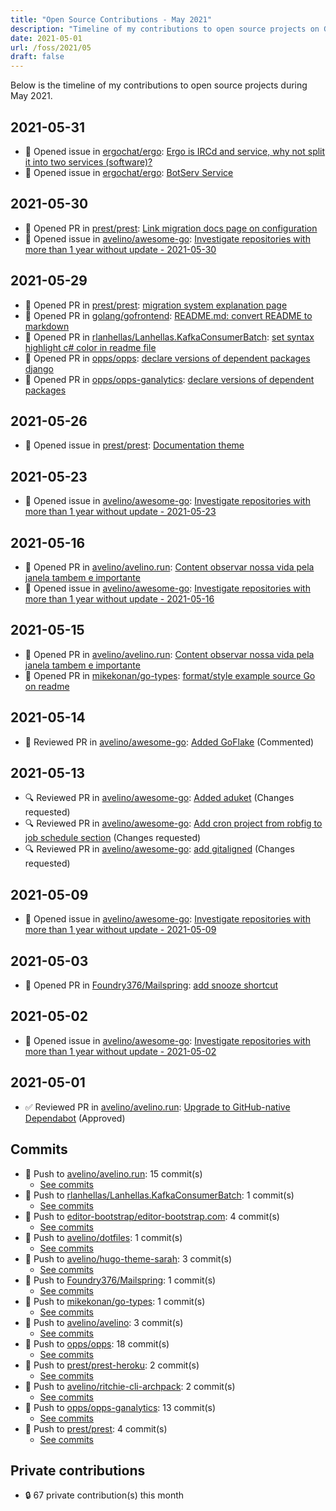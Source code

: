 ```yaml
---
title: "Open Source Contributions - May 2021"
description: "Timeline of my contributions to open source projects on GitHub during May 2021."
date: 2021-05-01
url: /foss/2021/05
draft: false
---
```


Below is the timeline of my contributions to open source projects during May 2021.

## 2021-05-31

- 🐛 Opened issue in [ergochat/ergo](https://github.com/ergochat/ergo): [Ergo is IRCd and service, why not split it into two services (software)?](https://github.com/ergochat/ergo/issues/1673)
- 🐛 Opened issue in [ergochat/ergo](https://github.com/ergochat/ergo): [BotServ Service](https://github.com/ergochat/ergo/issues/1672)

## 2021-05-30

- 🔀 Opened PR in [prest/prest](https://github.com/prest/prest): [Link migration docs page on configuration](https://github.com/prest/prest/pull/544)
- 🐛 Opened issue in [avelino/awesome-go](https://github.com/avelino/awesome-go): [Investigate repositories with more than 1 year without update - 2021-05-30](https://github.com/avelino/awesome-go/issues/3613)

## 2021-05-29

- 🔀 Opened PR in [prest/prest](https://github.com/prest/prest): [migration system explanation page](https://github.com/prest/prest/pull/543)
- 🔀 Opened PR in [golang/gofrontend](https://github.com/golang/gofrontend): [README.md: convert README to markdown](https://github.com/golang/gofrontend/pull/5)
- 🔀 Opened PR in [rlanhellas/Lanhellas.KafkaConsumerBatch](https://github.com/rlanhellas/Lanhellas.KafkaConsumerBatch): [set syntax highlight c# color in readme file](https://github.com/rlanhellas/Lanhellas.KafkaConsumerBatch/pull/1)
- 🔀 Opened PR in [opps/opps](https://github.com/opps/opps): [declare versions of dependent packages django](https://github.com/opps/opps/pull/510)
- 🔀 Opened PR in [opps/opps-ganalytics](https://github.com/opps/opps-ganalytics): [declare versions of dependent packages](https://github.com/opps/opps-ganalytics/pull/5)

## 2021-05-26

- 🐛 Opened issue in [prest/prest](https://github.com/prest/prest): [Documentation theme](https://github.com/prest/prest/issues/542)

## 2021-05-23

- 🐛 Opened issue in [avelino/awesome-go](https://github.com/avelino/awesome-go): [Investigate repositories with more than 1 year without update - 2021-05-23](https://github.com/avelino/awesome-go/issues/3607)

## 2021-05-16

- 🔀 Opened PR in [avelino/avelino.run](https://github.com/avelino/avelino.run): [Content observar nossa vida pela janela tambem e importante](https://github.com/avelino/avelino.run/pull/24)
- 🐛 Opened issue in [avelino/awesome-go](https://github.com/avelino/awesome-go): [Investigate repositories with more than 1 year without update - 2021-05-16](https://github.com/avelino/awesome-go/issues/3603)

## 2021-05-15

- 🔀 Opened PR in [avelino/avelino.run](https://github.com/avelino/avelino.run): [Content observar nossa vida pela janela tambem e importante](https://github.com/avelino/avelino.run/pull/23)
- 🔀 Opened PR in [mikekonan/go-types](https://github.com/mikekonan/go-types): [format/style example source Go on readme](https://github.com/mikekonan/go-types/pull/2)

## 2021-05-14

- 💬 Reviewed PR in [avelino/awesome-go](https://github.com/avelino/awesome-go): [Added  GoFlake](https://github.com/avelino/awesome-go/pull/3597#pullrequestreview-659924981) (Commented)

## 2021-05-13

- 🔍 Reviewed PR in [avelino/awesome-go](https://github.com/avelino/awesome-go): [Added aduket](https://github.com/avelino/awesome-go/pull/3598#pullrequestreview-658721812) (Changes requested)
- 🔍 Reviewed PR in [avelino/awesome-go](https://github.com/avelino/awesome-go): [Add cron project from robfig to job schedule section](https://github.com/avelino/awesome-go/pull/3594#pullrequestreview-658718367) (Changes requested)
- 🔍 Reviewed PR in [avelino/awesome-go](https://github.com/avelino/awesome-go): [add gitaligned](https://github.com/avelino/awesome-go/pull/3585#pullrequestreview-658701878) (Changes requested)

## 2021-05-09

- 🐛 Opened issue in [avelino/awesome-go](https://github.com/avelino/awesome-go): [Investigate repositories with more than 1 year without update - 2021-05-09](https://github.com/avelino/awesome-go/issues/3596)

## 2021-05-03

- 🔀 Opened PR in [Foundry376/Mailspring](https://github.com/Foundry376/Mailspring): [add snooze shortcut](https://github.com/Foundry376/Mailspring/pull/2324)

## 2021-05-02

- 🐛 Opened issue in [avelino/awesome-go](https://github.com/avelino/awesome-go): [Investigate repositories with more than 1 year without update - 2021-05-02](https://github.com/avelino/awesome-go/issues/3591)

## 2021-05-01

- ✅ Reviewed PR in [avelino/avelino.run](https://github.com/avelino/avelino.run): [Upgrade to GitHub-native Dependabot](https://github.com/avelino/avelino.run/pull/20#pullrequestreview-649819038) (Approved)

## Commits

- 🔨 Push to [avelino/avelino.run](https://github.com/avelino/avelino.run): 15 commit(s)
  - [See commits](https://github.com/avelino/avelino.run/commits?author=avelino&since=2021-05-01T00:00:00Z&until=2021-05-31T23:59:59Z)
- 🔨 Push to [rlanhellas/Lanhellas.KafkaConsumerBatch](https://github.com/rlanhellas/Lanhellas.KafkaConsumerBatch): 1 commit(s)
  - [See commits](https://github.com/rlanhellas/Lanhellas.KafkaConsumerBatch/commits?author=avelino&since=2021-05-01T00:00:00Z&until=2021-05-31T23:59:59Z)
- 🔨 Push to [editor-bootstrap/editor-bootstrap.com](https://github.com/editor-bootstrap/editor-bootstrap.com): 4 commit(s)
  - [See commits](https://github.com/editor-bootstrap/editor-bootstrap.com/commits?author=avelino&since=2021-05-01T00:00:00Z&until=2021-05-31T23:59:59Z)
- 🔨 Push to [avelino/dotfiles](https://github.com/avelino/dotfiles): 1 commit(s)
  - [See commits](https://github.com/avelino/dotfiles/commits?author=avelino&since=2021-05-01T00:00:00Z&until=2021-05-31T23:59:59Z)
- 🔨 Push to [avelino/hugo-theme-sarah](https://github.com/avelino/hugo-theme-sarah): 3 commit(s)
  - [See commits](https://github.com/avelino/hugo-theme-sarah/commits?author=avelino&since=2021-05-01T00:00:00Z&until=2021-05-31T23:59:59Z)
- 🔨 Push to [Foundry376/Mailspring](https://github.com/Foundry376/Mailspring): 1 commit(s)
  - [See commits](https://github.com/Foundry376/Mailspring/commits?author=avelino&since=2021-05-01T00:00:00Z&until=2021-05-31T23:59:59Z)
- 🔨 Push to [mikekonan/go-types](https://github.com/mikekonan/go-types): 1 commit(s)
  - [See commits](https://github.com/mikekonan/go-types/commits?author=avelino&since=2021-05-01T00:00:00Z&until=2021-05-31T23:59:59Z)
- 🔨 Push to [avelino/avelino](https://github.com/avelino/avelino): 3 commit(s)
  - [See commits](https://github.com/avelino/avelino/commits?author=avelino&since=2021-05-01T00:00:00Z&until=2021-05-31T23:59:59Z)
- 🔨 Push to [opps/opps](https://github.com/opps/opps): 18 commit(s)
  - [See commits](https://github.com/opps/opps/commits?author=avelino&since=2021-05-01T00:00:00Z&until=2021-05-31T23:59:59Z)
- 🔨 Push to [prest/prest-heroku](https://github.com/prest/prest-heroku): 2 commit(s)
  - [See commits](https://github.com/prest/prest-heroku/commits?author=avelino&since=2021-05-01T00:00:00Z&until=2021-05-31T23:59:59Z)
- 🔨 Push to [avelino/ritchie-cli-archpack](https://github.com/avelino/ritchie-cli-archpack): 2 commit(s)
  - [See commits](https://github.com/avelino/ritchie-cli-archpack/commits?author=avelino&since=2021-05-01T00:00:00Z&until=2021-05-31T23:59:59Z)
- 🔨 Push to [opps/opps-ganalytics](https://github.com/opps/opps-ganalytics): 13 commit(s)
  - [See commits](https://github.com/opps/opps-ganalytics/commits?author=avelino&since=2021-05-01T00:00:00Z&until=2021-05-31T23:59:59Z)
- 🔨 Push to [prest/prest](https://github.com/prest/prest): 4 commit(s)
  - [See commits](https://github.com/prest/prest/commits?author=avelino&since=2021-05-01T00:00:00Z&until=2021-05-31T23:59:59Z)

## Private contributions

- 🔒 67 private contribution(s) this month

